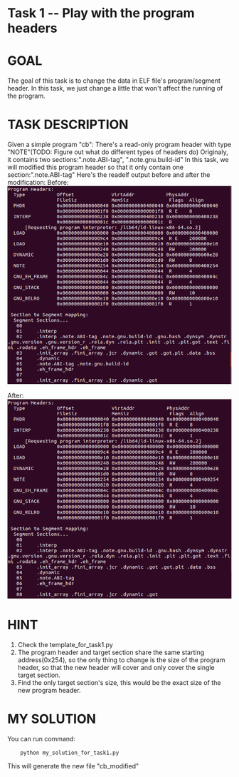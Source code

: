 Task 1 -- Play with the program headers
===============================================

# GOAL
The goal of this task is to change the data in ELF file's program/segment header.
In this task, we just change a little that won't affect the running of the program.

# TASK DESCRIPTION
Given a simple program "cb":
There's a read-only program header with type "NOTE"(TODO: Figure out what do different types of headers do)
Originaly, it contains two sections:".note.ABI-tag", ".note.gnu.build-id"
In this task, we will modified this program header so that it only contain one section:".note.ABI-tag"
Here's the readelf output before and after the modification:
Before:
![before](before.png)

After:
![after](after.png)

# HINT
1. Check the template_for_task1.py
2. The program header and target section share the same starting address(0x254), so the only thing to change is the size of the program header, so that the new header will cover and only cover the single target section.
3. Find the only target section's size, this would be the exact size of the new program header.

# MY SOLUTION
You can run command:
```
	python my_solution_for_task1.py
```
This will generate the new file "cb_modified"

